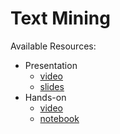 # Text Mining
Available Resources:
* Presentation
	* [video](https://youtu.be/HSwD7uYwL8Y)
	* [slides](https://github.com/jmartinezheras/2018-MachineLearning-Lectures-ESA/blob/master/6_TextMining/6_TextMining.pdf)
* Hands-on
	* [video](https://youtu.be/iApmefne6A8)
	* [notebook](https://github.com/jmartinezheras/2018-MachineLearning-Lectures-ESA/blob/master/6_TextMining/6_TextMining-ESA-News.ipynb)
